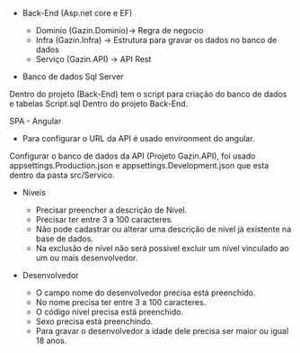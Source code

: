 
- Back-End (Asp.net core e EF)
  - Dominio (Gazin.Dominio)-> Regra de negocio 
  - Infra   (Gazin.Infra)  -> Estrutura para gravar os dados no banco de dados
  - Serviço (Gazin.API)    -> API Rest
  
- Banco de dados Sql Server

Dentro do projeto (Back-End) tem o script para criação do banco de dados e tabelas Script.sql Dentro do projeto Back-End.



SPA - Angular
- Para configurar o URL da API é usado environment do angular.

Configurar o banco de dados da API (Projeto Gazin.API), foi usado appsettings.Production.json e appsettings.Development.json que esta dentro da pasta src/Servico.


- Niveis 
  - Precisar preencher a descrição de Nivel.
  - Precisar ter entre 3 a 100 caracteres.
  - Não pode cadastrar ou alterar uma descrição de nivel já existente na base de dados.
  - Na exclusão de nível não será possivel excluir um nível vinculado ao um ou mais desenvolvedor.

- Desenvolvedor
  - O campo nome do desenvolvedor precisa está preenchido.
  - No nome precisa ter entre 3 a 100 caracteres.
  - O código nível precisa está preenchido.
  - Sexo precisa está preenchindo.
  - Para gravar o desenvolvedor a idade dele precisa ser maior ou igual 18 anos.  
